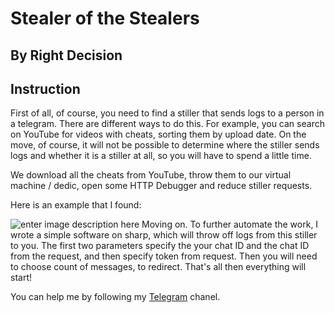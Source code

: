 
# Stealer of the Stealers
## By Right Decision



## Instruction

First of all, of course, you need to find a stiller that sends logs to a person in a telegram. There are different ways to do this. For example, you can search on YouTube for videos with cheats, sorting them by upload date.
On the move, of course, it will not be possible to determine where the stiller sends logs and whether it is a stiller at all, so you will have to spend a little time.

We download all the cheats from YouTube, throw them to our virtual machine / dedic, open some HTTP Debugger and reduce stiller requests.

Here is an example that I found:

![enter image description here](https://i.ibb.co/Y2LB4bG/MEJAk-RF.png)
Moving on. To further automate the work, I wrote a simple software on sharp, which will throw off logs from this stiller to you.
The first two parameters specify the your chat ID and the chat ID from the request, and then specify token from request.
Then you will need to choose count of messages, to redirect. That's all then everything will start!


You can help me by following my [Telegram](https://t.me/+fN7NR-nVvmsxYWRi) chanel.
